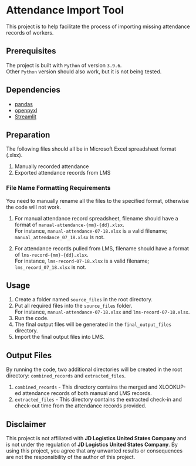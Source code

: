 # Attendance Import Tool

This project is to help facilitate the process of importing missing attendance records of workers.

## Prerequisites

The project is built with `Python` of version `3.9.6`.  
Other `Python` version should also work, but it is not being tested.

## Dependencies

- [pandas](https://pandas.pydata.org/)
- [openpyxl](https://openpyxl.readthedocs.io/en/stable/)
- [Streamlit](https://streamlit.io/)

## Preparation

The following files should all be in Microsoft Excel spreadsheet format (.xlsx).

1. Manually recorded attendance
2. Exported attendance records from LMS

### File Name Formatting Requirements

You need to manually rename all the files to the specified format, otherwise the code will not work.

1. For manual attendance record spreadsheet, filename should have a format of `manual-attendance-{mm}-{dd}.xlsx`.  
For instance, `manual-attendance-07-18.xlsx` is a valid filename; `manual_attendance_07_18.xlsx` is not.

2. For attendance records pulled from LMS, filename should have a format of `lms-record-{mm}-{dd}.xlsx`.  
For instance, `lms-record-07-18.xlsx` is a valid filename; `lms_record_07_18.xlsx` is not.

## Usage

1. Create a folder named `source_files` in the root directory.
2. Put all required files into the `source_files` folder.  
For instance, `manual-attendance-07-18.xlsx` and `lms-record-07-18.xlsx`.
3. Run the code.
4. The final output files will be generated in the `final_output_files` directory.
5. Import the final output files into LMS.

## Output Files

By running the code, two additional directories will be created in the root directory: `combined_records` and `extracted_files`.

1. `combined_records` - This directory contains the merged and XLOOKUP-ed attendance records of both manual and LMS records.
2. `extracted_files` - This directory contains the extracted check-in and check-out time from the attendance records provided.

## Disclaimer

This project is not affiliated with **JD Logistics United States Company** and is not under the regulation of **JD Logistics United States Company**. By using this project, you agree that any unwanted results or consequences are not the responsibility of the author of this project.
